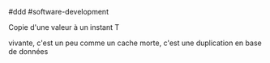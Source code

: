 
#ddd #software-development 

Copie d'une valeur à un instant T


vivante, c'est un peu comme un cache
morte, c'est une duplication en base de données
